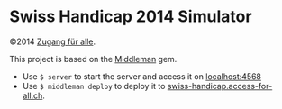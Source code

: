 # Swiss Handicap 2014 Simulator

&copy;2014 [Zugang für alle](http://www.access-for-all.ch).

This project is based on the [Middleman](http://middlemanapp.com/) gem.

- Use `$ server` to start the server and access it on [localhost:4568](http://localhost:4568)
- Use `$ middleman deploy` to deploy it to [swiss-handicap.access-for-all.ch](http://swiss-handicap.access-for-all.ch).
